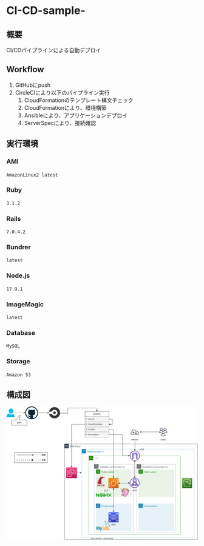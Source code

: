 # CI-CD-sample-
## 概要
CI/CDパイプラインによる自動デプロイ
## Workflow
1. GitHubにpush
2. CircleCIにより以下のパイプライン実行
    1. CloudFormationのテンプレート構文チェック
    2. CloudFormationにより、環境構築
    3. Ansibleにより、アプリケーションデプロイ
    4. ServerSpecにより、接続確認
## 実行環境
### AMI
```
AmazonLinux2 latest
```
### Ruby
```
3.1.2
```
### Rails
```
7.0.4.2
```
### Bundrer
```
latest
```
### Node.js
```
17.9.1
```
### ImageMagic
```
latest
```
### Database
```
MySQL
```
### Storage
```
Amazon S3
```
## 構成図
![lecture13](images/lecture13.svg)
